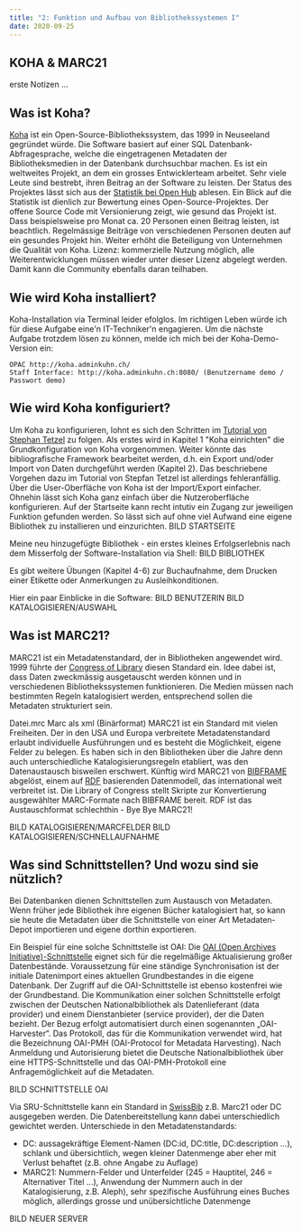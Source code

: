```yaml
---
title: "2: Funktion und Aufbau von Bibliothekssystemen I"
date: 2020-09-25
---
```


## KOHA & MARC21

erste Notizen ...

## Was ist Koha?
[Koha](https://koha-community.org) ist ein Open-Source-Bibliothekssystem, das 1999 in Neuseeland gegründet würde. Die Software basiert auf einer SQL Datenbank-Abfragesprache, welche die eingetragenen Metadaten der Bibliotheksmedien in der Datenbank durchsuchbar machen. Es ist ein weltweites Projekt, an dem ein grosses Entwicklerteam arbeitet. Sehr viele Leute sind bestrebt, ihren Beitrag an der Software zu leisten.  Der Status des Projektes lässt sich aus der [Statistik bei Open Hub](https://www.openhub.net/p/koha) ablesen. Ein Blick auf die Statistik ist dienlich zur Bewertung eines Open-Source-Projektes. Der offene Source Code mit Versionierung zeigt, wie gesund das Projekt ist. Dass beispielsweise pro Monat ca. 20 Personen einen Beitrag leisten, ist beachtlich. Regelmässige Beiträge von verschiedenen Personen deuten auf ein gesundes Projekt hin. Weiter erhöht die Beteiligung von Unternehmen die Qualität von Koha. 
Lizenz: kommerzielle Nutzung möglich, alle Weiterentwicklungen müssen wieder unter dieser Lizenz abgelegt werden. Damit kann die Community ebenfalls daran teilhaben.

## Wie wird Koha installiert?
Koha-Installation via Terminal leider efolglos.
Im richtigen Leben würde ich für diese Aufgabe eine'n IT-Techniker'n engagieren. Um die nächste Aufgabe trotzdem lösen zu können, melde ich mich bei der Koha-Demo-Version ein:

    OPAC http://koha.adminkuhn.ch/
    Staff Interface: http://koha.adminkuhn.ch:8080/ (Benutzername demo / Passwort demo)
    
## Wie wird Koha konfiguriert?
Um Koha zu konfigurieren, lohnt es sich den Schritten im [Tutorial von Stephan Tetzel](https://zefanjas.de/wie-man-koha-installiert-und-fuer-schulen-einrichtet-teil-1/) zu folgen.
Als erstes wird in Kapitel 1 "Koha einrichten" die Grundkonfiguration von Koha vorgenommen. Weiter könnte das bibliografische Framework bearbeitet werden, d.h. ein Export und/oder Import von Daten durchgeführt werden (Kapitel 2). Das beschriebene Vorgehen dazu im Tutorial von Stepfan Tetzel ist allerdings fehleranfällig. Über die User-Oberfläche von Koha ist der Import/Export einfacher. Ohnehin lässt sich Koha ganz einfach über die Nutzeroberfläche konfigurieren. 
Auf der Startseite kann recht intutiv ein Zugang zur jeweiligen Funktion gefunden werden. So lässt sich auf ohne viel Aufwand eine eigene Bibliothek zu installieren und einzurichten.
BILD STARTSEITE

Meine neu hinzugefügte Bibliothek - ein erstes kleines Erfolgserlebnis nach dem Misserfolg der Software-Installation via Shell: 
BILD BIBLIOTHEK

Es gibt weitere Übungen (Kapitel 4-6) zur Buchaufnahme, dem Drucken einer Etikette oder Anmerkungen zu Ausleihkonditionen.

Hier ein paar Einblicke in die Software:
BILD BENUTZERIN
BILD KATALOGISIEREN/AUSWAHL

## Was ist MARC21? 
MARC21 ist ein Metadatenstandard, der in Bibliotheken angewendet wird. 1999 führte der [Congress of Library](https://www.loc.gov/marc/bibliographic/) diesen Standard ein. Idee dabei ist, dass Daten zweckmässig ausgetauscht werden können und in verschiedenen Bibliothekssystemen funktionieren. Die Medien müssen nach bestimmten Regeln katalogisiert werden, entsprechend sollen die Metadaten strukturiert sein. 

Datei.mrc Marc als xml (Binärformat)
MARC21 ist ein Standard mit vielen Freiheiten. Der in den USA und Europa verbreitete Metadatenstandard erlaubt individuelle Ausführungen und es besteht die Möglichkeit, eigene Felder zu belegen. Es haben sich in den Bibliotheken über die Jahre denn auch unterschiedliche Katalogisierungsregeln etabliert, was den Datenaustausch bisweilen erschwert.
Künftig wird MARC21 von [BIBFRAME](https://format.gbv.de/bibframe) abgelöst, einem auf [RDF](https://format.gbv.de/rdf) basierenden Datenmodell, das
international weit verbreitet ist. Die Library of Congress stellt Skripte zur Konvertierung ausgewählter MARC-Formate nach BIBFRAME bereit. RDF ist das Austauschformat schlechthin - Bye Bye MARC21! 


BILD KATALOGISIEREN/MARCFELDER
BILD KATALOGISIEREN/SCHNELLAUFNAHME

## Was sind Schnittstellen? Und wozu sind sie nützlich?
Bei Datenbanken dienen Schnittstellen zum Austausch von Metadaten. Wenn früher jede Bibliothek ihre eigenen Bücher katalogisiert hat, so kann sie heute die Metadaten über die Schnittstelle von einer Art Metadaten-Depot importieren und eigene dorthin exportieren. 

Ein Beispiel für eine solche Schnittstelle ist OAI:
Die [OAI (Open Archives Initiative)-Schnittstelle](https://www.dnb.de/DE/Professionell/Metadatendienste/Datenbezug/OAI/oai_node.html) eignet sich für die regelmäßige Aktualisierung großer Datenbestände. Voraussetzung für eine ständige Synchronisation ist der initiale Datenimport eines aktuellen Grundbestandes in die eigene Datenbank. Der Zugriff auf die OAI-Schnittstelle ist ebenso kostenfrei wie der Grundbestand. 
Die Kommunikation einer solchen Schnittstelle erfolgt zwischen der Deutschen Nationalbibliothek als Datenlieferant (data provider) und einem Dienstanbieter (service provider), der die Daten bezieht. Der Bezug erfolgt automatisiert durch einen sogenannten „OAI-Harvester“. Das Protokoll, das für die Kommunikation verwendet wird, hat die Bezeichnung OAI-PMH (OAI-Protocol for Metadata Harvesting). Nach Anmeldung und Autorisierung bietet die Deutsche Nationalbibliothek über eine HTTPS-Schnittstelle und das OAI-PMH-Protokoll eine Anfragemöglichkeit auf die Metadaten. 

BILD SCHNITTSTELLE OAI

Via SRU-Schnittstelle kann ein Standard in [SwissBib](https://) z.B. Marc21 oder DC ausgegeben werden. Die Datenbereitstellung kann dabei unterschiedlich gewichtet werden. Unterschiede in den Metadatenstandards:
- DC: aussagekräftige Element-Namen (DC:id, DC:title, DC:description ...), schlank und übersichtlich, wegen kleiner Datenmenge aber eher mit Verlust behaftet (z.B. ohne Angabe zu Auflage)
- MARC21: Nummern-Felder und Unterfelder (245 = Hauptitel, 246 = Alternativer Titel ...), Anwendung der Nummern auch in der Katalogisierung, z.B. Aleph), sehr spezifische Ausführung eines Buches möglich, allerdings grosse und unübersichtliche Datenmenge 



BILD NEUER SERVER
